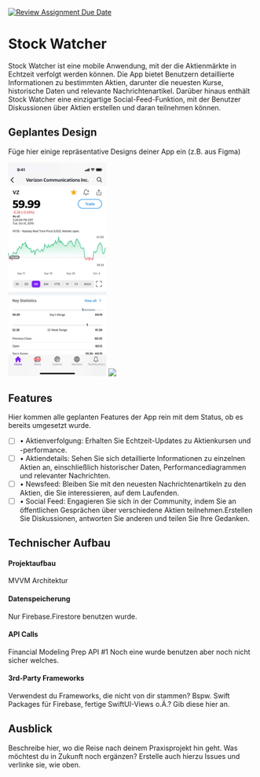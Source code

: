 [![Review Assignment Due Date](https://classroom.github.com/assets/deadline-readme-button-22041afd0340ce965d47ae6ef1cefeee28c7c493a6346c4f15d667ab976d596c.svg)](https://classroom.github.com/a/oXOEvXHr)
# Stock Watcher



Stock Watcher ist eine mobile Anwendung, mit der die Aktienmärkte in Echtzeit verfolgt werden können.
Die App bietet Benutzern detaillierte Informationen zu bestimmten Aktien, darunter die neuesten Kurse, historische Daten und relevante Nachrichtenartikel.
Darüber hinaus enthält Stock Watcher eine einzigartige Social-Feed-Funktion, mit der Benutzer Diskussionen über Aktien erstellen und daran teilnehmen können.

## Geplantes Design

Füge hier einige repräsentative Designs deiner App ein (z.B. aus Figma)
<p>
  <img src="./img/first_example.jpg" width="200">
  <img src="./img/second_example.png" width="200">
</p>

## Features
Hier kommen alle geplanten Features der App rein mit dem Status, ob es bereits umgesetzt wurde.

- [ ] • Aktienverfolgung: Erhalten Sie Echtzeit-Updates zu Aktienkursen und -performance.
- [ ] • Aktiendetails: Sehen Sie sich detaillierte Informationen zu einzelnen Aktien an, einschließlich historischer Daten, Performancediagrammen und relevanter Nachrichten.
- [ ] • Newsfeed: Bleiben Sie mit den neuesten Nachrichtenartikeln zu den Aktien, die Sie interessieren, auf dem Laufenden.
- [ ] • Social Feed: Engagieren Sie sich in der Community, indem Sie an öffentlichen Gesprächen über verschiedene Aktien teilnehmen.Erstellen Sie Diskussionen, antworten Sie anderen und teilen Sie Ihre Gedanken.

## Technischer Aufbau

#### Projektaufbau
MVVM Architektur 

#### Datenspeicherung
Nur Firebase.Firestore benutzen wurde.

#### API Calls
Financial Modeling Prep API #1
Noch eine wurde benutzen aber noch nicht sicher welches.

#### 3rd-Party Frameworks
Verwendest du Frameworks, die nicht von dir stammen? Bspw. Swift Packages für Firebase, fertige SwiftUI-Views o.Ä.? Gib diese hier an.


## Ausblick
Beschreibe hier, wo die Reise nach deinem Praxisprojekt hin geht. Was möchtest du in Zukunft noch ergänzen? Erstelle auch hierzu Issues und verlinke sie, wie oben.
 
